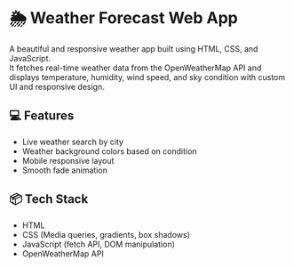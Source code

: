 # 🌦️ Weather Forecast Web App

A beautiful and responsive weather app built using HTML, CSS, and JavaScript.  
It fetches real-time weather data from the OpenWeatherMap API and displays temperature, humidity, wind speed, and sky condition with custom UI and responsive design.

## 💻 Features
- Live weather search by city
- Weather background colors based on condition
- Mobile responsive layout
- Smooth fade animation

## 📦 Tech Stack
- HTML
- CSS (Media queries, gradients, box shadows)
- JavaScript (fetch API, DOM manipulation)
- OpenWeatherMap API




